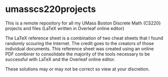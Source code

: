 # umasscs220projects
This is a remote repository for all my UMass Boston Discrete Math (CS220) projects and files (LaTeX written in Overleaf online editor)

The LaTeX reference sheet is a combination of two cheat sheets that I found randomly scouring the Internet. The credit goes to the creators of those individual documents. This reference sheet was created using an online PDF combiner to consolidate the majority of the tools necessary to be successful with LaTeX and the Overleaf online editor.

These solutions may or may not be correct so view at your discretion.
